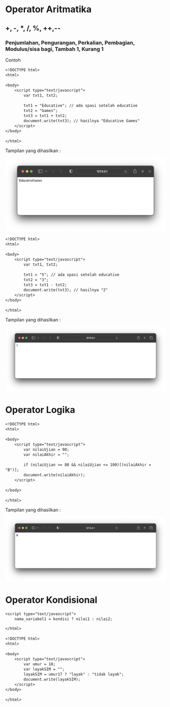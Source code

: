 # Operator Aritmatika

## +, -, *, /, %, ++,--

### Penjumlahan, Pengurangan, Perkalian, Pembagian, Modulus/sisa bagi, Tambah 1, Kurang 1

Contoh

```
<!DOCTYPE html>
<html>

<body>
    <script type="text/javascript">
        var txt1, txt2;

        txt1 = "Educative"; // ada spasi setelah educative
        txt2 = "Games";
        txt3 = txt1 + txt2;
        document.write(txt3); // hasilnya "Educative Games"
    </script>
</body>

</html>
```
Tampilan yang dihasilkan :

![button](https://github.com/itsolution405/JavaScript/blob/main/Operator/Operator%20Aritmatika.png)

```
<!DOCTYPE html>
<html>

<body>
    <script type="text/javascript">
        var txt1, txt2;

        txt1 = "5"; // ada spasi setelah educative
        txt2 = "3";
        txt3 = txt1 - txt2;
        document.write(txt3); // hasilnya "2"
    </script>
</body>

</html>
```

Tampilan yang dihasilkan :

![button](https://github.com/itsolution405/JavaScript/blob/main/Operator/Pengurangan.png)

# Operator Logika

```
<!DOCTYPE html>
<html>

<body>
    <script type="text/javascript">
        var nilaiUjian = 90;
        var nilaiAkhir = "";

        if (nilaiUjian >= 80 && nilaiUjian <= 100)[(nilaiAkhir = "B")];
        document.write(nilaiAkhir);
    </script>

</body>

</html>
```

Tampilan yang dihasilkan :

![button](https://github.com/itsolution405/JavaScript/blob/main/Operator/nilai%20akhir.png)

# Operator Kondisional

    <script type="text/javascript">
        nama_variabel1 = kondisi ? nilai1 : nilai2;

```
</html>

<!DOCTYPE html>
<html>

<body>
    <script type="text/javascript">
        var umur = 18;
        var layakSIM = "";
        layakSIM = umur17 ? "layak" : "tidak layak";
        document.write(layakSIM);
    </script>
</body>

</html>
```
